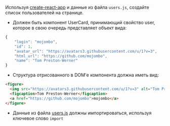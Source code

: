 Используя [create-react-app](https://github.com/facebookincubator/create-react-app) и данные из файла `users.js`, создайте список пользователей на странице.

- Должен быть компонент UserCard, принимающий свойство user, которое в свою очередь представляет объект вида:

```javascript
{
    "login": "mojombo",
    "id": 1,
    "avatar_url": "https://avatars3.githubusercontent.com/u/1?v=3",
    "html_url": "https://github.com/mojombo",
    "name": "Tom Preston-Werner"
}
```

- Структура отрисованного в DOM'е компонента должна иметь вид:

```html
<figure>
  <img src="https://avatars3.githubusercontent.com/u/1?v=3" alt="Tom Preston-Werner avatar">	
  <figcaption>Tom Preston-Werner</figcaption>
  <a href="https://github.com/mojombo">mojombo</a>
</figure>
```

- Данные из файла [users.js](./users.js) должны импортироваться, используя ключевое слово `import`
